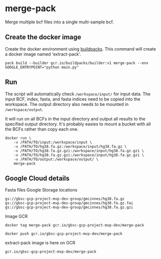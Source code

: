 # merge-pack

Merge multiple bcf files into a single multi-sample bcf.


## Create the docker image
Create the docker environment using [buildpacks](https://cloud.google.com/blog/products/containers-kubernetes/google-cloud-now-supports-buildpacks). 
This command will create a docker image named 'extract-pack'.
```
pack build --builder gcr.io/buildpacks/builder:v1 merge-pack --env GOOGLE_ENTRYPOINT="python main.py"
```

## Run
The script will automatically check `/workspace/input/` for input data.  The input BCF, index, fasta, and fasta indices need to be copied into the workspace.  The output directory also needs to be mounted in `/workspace/output`. 

It will run on all BCFs in the input directory and output all results to the specified output directory.  It's probably easies to mount a bucket with all the BCFs rather than copy each one.
```
docker run \
    -v /PATH/TO/input:/workspace/input \
    -v /PATH/TO/hg38.fa.gz:/workspace/input/hg38.fa.gz \
    -v /PATH/TO/hg38.fa.gz.gzi:/workspace/input/hg38.fa.gz.gzi \
    -v /PATH/TO/hg38.fa.gz.gzi:/workspace/input/hg38.fa.gz.gzi \
    -v /PATH/TO/output:/workspace/output/ \
    merge-pack

```


## Google Cloud details
Fasta files Google Storage locations
```
gs://gbsc-gcp-project-mvp-dev-group/gmcinnes/hg38.fa.gz
gs://gbsc-gcp-project-mvp-dev-group/gmcinnes/hg38.fa.gz.fai
gs://gbsc-gcp-project-mvp-dev-group/gmcinnes/hg38.fa.gz.gzi
```

Image GCR

```
docker tag merge-pack gcr.io/gbsc-gcp-project-mvp-dev/merge-pack
```

```
docker push gcr.io/gbsc-gcp-project-mvp-dev/merge-pack
```

extract-pack image is here on GCR
```
gcr.io/gbsc-gcp-project-mvp-dev/merge-pack
```




